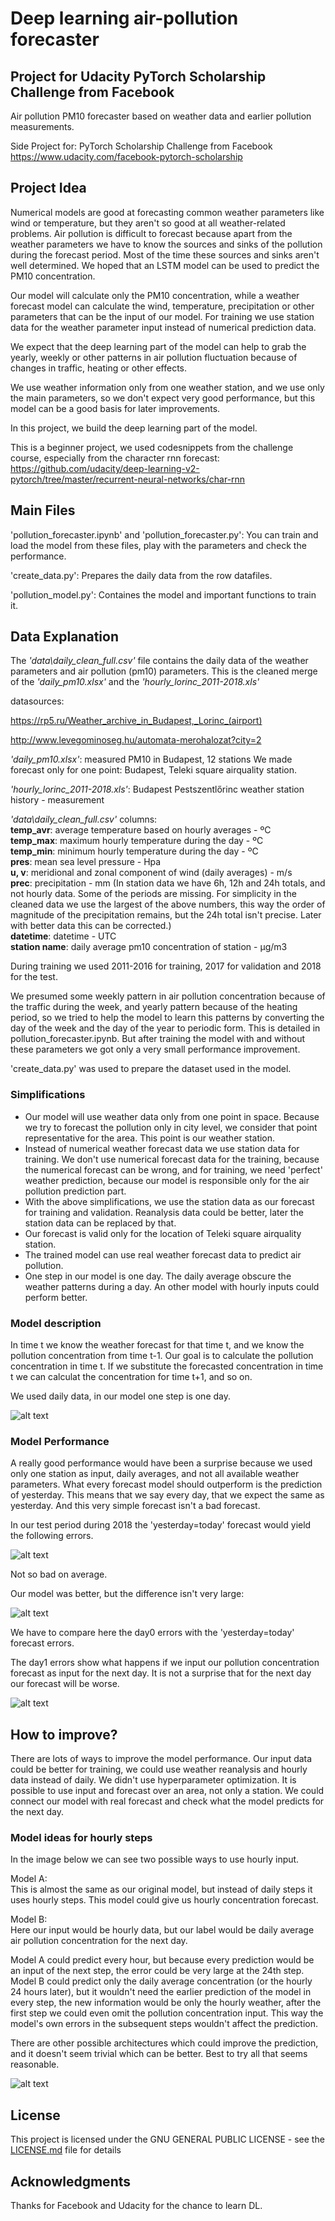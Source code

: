 # Deep learning air-pollution forecaster
## Project for Udacity PyTorch Scholarship Challenge from Facebook

Air pollution PM10 forecaster based on weather data and earlier pollution measurements.

Side Project for: PyTorch Scholarship Challenge from Facebook
https://www.udacity.com/facebook-pytorch-scholarship

## Project Idea

Numerical models are good at forecasting common weather parameters like wind or temperature, but they aren't so good at all weather-related problems. Air pollution is difficult to forecast because apart from the weather parameters we have to know the sources and sinks of the pollution during the forecast period. Most of the time these sources and sinks aren't well determined. We hoped that an LSTM model can be used to predict the PM10 concentration. 

Our model will calculate only the PM10 concentration, while a weather forecast model can calculate the wind, temperature, precipitation or other parameters that can be the input of our model. For training we use station data for the weather parameter input instead of numerical prediction data.

We expect that the deep learning part of the model can help to grab the yearly, weekly or other patterns in air pollution fluctuation because of changes in traffic, heating or other effects.

We use weather information only from one weather station, and we use only the main parameters, so we don't expect very good performance, but this model can be a good basis for later improvements.

In this project, we build the deep learning part of the model.

This is a beginner project, we used codesnippets from the challenge course, especially from the character rnn forecast: https://github.com/udacity/deep-learning-v2-pytorch/tree/master/recurrent-neural-networks/char-rnn

## Main Files

'pollution_forecaster.ipynb' and 'pollution_forecaster.py': 
You can train and load the model from these files, play with the parameters and check the performance.

'create_data.py': Prepares the daily data from the row datafiles.

'pollution_model.py': Containes the model and important functions to train it. 

## Data Explanation

The *'data\daily_clean_full.csv'* file contains the daily data of the weather parameters and air pollution (pm10) parameters. This is the cleaned merge of the *'daily_pm10.xlsx'* and the *'hourly_lorinc_2011-2018.xls'*

datasources:

https://rp5.ru/Weather_archive_in_Budapest,_Lorinc_(airport)

http://www.levegominoseg.hu/automata-merohalozat?city=2

*'daily_pm10.xlsx'*: measured PM10 in Budapest, 12 stations
We made forecast only for one point: Budapest, Teleki square airquality station.

*'hourly_lorinc_2011-2018.xls'*: Budapest Pestszentlőrinc weather station history - measurement

*'data\daily_clean_full.csv'* columns:<br />
**temp_avr**: average temperature based on hourly averages - ºC<br />
**temp_max**: maximum hourly temperature during the day - ºC<br />
**temp_min**: minimum hourly temperature during the day - ºC<br />
**pres**: mean sea level pressure - Hpa<br />
**u, v**: meridional and zonal component of wind (daily averages) - m/s<br />
**prec**: precipitation - mm (In station data we have 6h, 12h and 24h totals, and not hourly data. Some of the periods are missing. For simplicity in the cleaned data we use the largest of the above numbers, this way the order of magnitude of the precipitation remains, but the 24h total isn't precise. Later with better data this can be corrected.)<br />
**datetime**: datetime - UTC<br />
**station name**: daily average pm10 concentration of station - μg/m3<br />

During training we used 2011-2016 for training, 2017 for validation and 2018 for the test.

We presumed some weekly pattern in air pollution concentration because of the traffic during the week, and yearly pattern because of the heating period, so we tried to help the model to learn this patterns by converting the day of the week and the day of the year to periodic form. This is detailed in pollution_forecaster.ipynb. But after training the model with and without these parameters we got only a very small performance improvement.

'create_data.py' was used to prepare the dataset used in the model.

### Simplifications
* Our model will use weather data only from one point in space. Because we try to forecast the pollution only in city level, we consider that point representative for the area. This point is our weather station.
* Instead of numerical weather forecast data we use station data for training. We don't use numerical forecast data for the training, because the numerical forecast can be wrong, and for training, we need 'perfect' weather prediction, because our model is responsible only for the air pollution prediction part.
* With the above simplifications, we use the station data as our forecast for training and validation. Reanalysis data could be better, later the station data can be replaced by that.
* Our forecast is valid only for the location of Teleki square airquality station.
* The trained model can use real weather forecast data to predict air pollution.
* One step in our model is one day. The daily average obscure the weather patterns during a day. An other model with hourly inputs could perform better.

### Model description

In time t we know the weather forecast for that time t, and we know the pollution concentration from time t-1. Our goal is to calculate the pollution concentration in time t. If we substitute the forecasted concentration in time t we can calculat the concentration for time t+1, and so on.

We used daily data, in our model one step is one day.

![alt text](https://github.com/sinusgamma/Deep-learning-air-pollution-forecaster/blob/master/image/base_model.JPG)


### Model Performance

A really good performance would have been a surprise because we used only one station as input, daily averages, and not all available weather parameters. What every forecast model should outperform is the prediction of yesterday. This means that we say every day, that we expect the same as yesterday. And this very simple forecast isn't a bad forecast.

In our test period during 2018 the 'yesterday=today' forecast would yield the following errors.

![alt text](https://github.com/sinusgamma/Deep-learning-air-pollution-forecaster/blob/master/image/error_noforecast.JPG)

Not so bad on average.

Our model was better, but the difference isn't very large:

![alt text](https://github.com/sinusgamma/Deep-learning-air-pollution-forecaster/blob/master/image/error_forecast.JPG)

We have to compare here the day0 errors with the 'yesterday=today' forecast errors.

The day1 errors show what happens if we input our pollution concentration forecast as input for the next day. It is not a surprise that for the next day our forecast will be worse.

![alt text](https://github.com/sinusgamma/Deep-learning-air-pollution-forecaster/blob/master/image/forecast_vs_act.JPG)

## How to improve?

There are lots of ways to improve the model performance. Our input data could be better for training, we could use weather reanalysis and hourly data instead of daily. We didn't use hyperparameter optimization. It is possible to use input and forecast over an area, not only a station. We could connect our model with real forecast and check what the model predicts for the next day.

### Model ideas for hourly steps

In the image below we can see two possible ways to use hourly input.

Model A:<br />
This is almost the same as our original model, but instead of daily steps it uses hourly steps.
This model could give us hourly concentration forecast.

Model B:<br />
Here our input would be hourly data, but our label would be daily average air pollution concentration for the next day.

Model A could predict every hour, but because every prediction would be an input of the next step, the error could be very large at the 24th step.
Model B could predict only the daily average concentration (or the hourly 24 hours later), but it wouldn't need the earlier prediction of the model in every step, the new information would be only the hourly weather, after the first step we could even omit the pollution concentration input. This way the model's own errors in the subsequent steps wouldn't affect the prediction.

There are other possible architectures which could improve the prediction, and it doesn't seem trivial which can be better. Best to try all that seems reasonable.

![alt text](https://github.com/sinusgamma/Deep-learning-air-pollution-forecaster/blob/master/image/modelAB.JPG)


## License

This project is licensed under the GNU GENERAL PUBLIC LICENSE - see the [LICENSE.md](LICENSE.md) file for details


## Acknowledgments
Thanks for Facebook and Udacity for the chance to learn DL.

